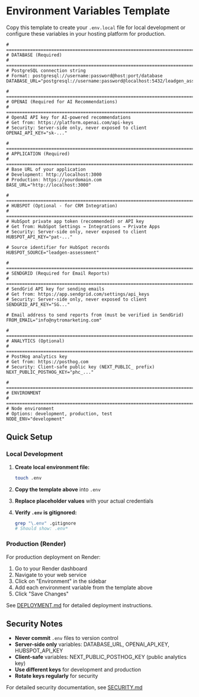 # Environment Variables Template

Copy this template to create your `.env.local` file for local development or configure these variables in your hosting platform for production.

```env
# =============================================================================
# DATABASE (Required)
# =============================================================================
# PostgreSQL connection string
# Format: postgresql://username:password@host:port/database
DATABASE_URL="postgresql://username:password@localhost:5432/leadgen_assessment"

# =============================================================================
# OPENAI (Required for AI Recommendations)
# =============================================================================
# OpenAI API key for AI-powered recommendations
# Get from: https://platform.openai.com/api-keys
# Security: Server-side only, never exposed to client
OPENAI_API_KEY="sk-..."

# =============================================================================
# APPLICATION (Required)
# =============================================================================
# Base URL of your application
# Development: http://localhost:3000
# Production: https://yourdomain.com
BASE_URL="http://localhost:3000"

# =============================================================================
# HUBSPOT (Optional - for CRM Integration)
# =============================================================================
# HubSpot private app token (recommended) or API key
# Get from: HubSpot Settings → Integrations → Private Apps
# Security: Server-side only, never exposed to client
HUBSPOT_API_KEY="pat-..."

# Source identifier for HubSpot records
HUBSPOT_SOURCE="leadgen-assessment"

# =============================================================================
# SENDGRID (Required for Email Reports)
# =============================================================================
# SendGrid API key for sending emails
# Get from: https://app.sendgrid.com/settings/api_keys
# Security: Server-side only, never exposed to client
SENDGRID_API_KEY="SG..."

# Email address to send reports from (must be verified in SendGrid)
FROM_EMAIL="info@nytromarketing.com"

# =============================================================================
# ANALYTICS (Optional)
# =============================================================================
# PostHog analytics key
# Get from: https://posthog.com
# Security: Client-safe public key (NEXT_PUBLIC_ prefix)
NEXT_PUBLIC_POSTHOG_KEY="phc_..."

# =============================================================================
# ENVIRONMENT
# =============================================================================
# Node environment
# Options: development, production, test
NODE_ENV="development"
```

## Quick Setup

### Local Development

1. **Create local environment file:**
   ```bash
   touch .env
   ```

2. **Copy the template above** into `.env`

3. **Replace placeholder values** with your actual credentials

4. **Verify `.env` is gitignored:**
   ```bash
   grep "\.env" .gitignore
   # Should show: .env*
   ```

### Production (Render)

For production deployment on Render:

1. Go to your Render dashboard
2. Navigate to your web service
3. Click on "Environment" in the sidebar
4. Add each environment variable from the template above
5. Click "Save Changes"

See [DEPLOYMENT.md](./DEPLOYMENT.md) for detailed deployment instructions.

## Security Notes

- **Never commit** `.env` files to version control
- **Server-side only** variables: DATABASE_URL, OPENAI_API_KEY, HUBSPOT_API_KEY
- **Client-safe** variables: NEXT_PUBLIC_POSTHOG_KEY (public analytics key)
- **Use different keys** for development and production
- **Rotate keys regularly** for security

For detailed security documentation, see [SECURITY.md](./SECURITY.md)

